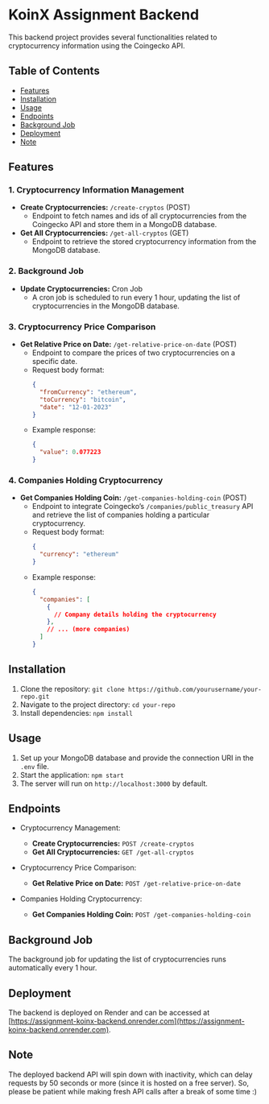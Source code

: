 # KoinX Assignment Backend

This backend project provides several functionalities related to cryptocurrency information using the Coingecko API.

## Table of Contents
- [Features](#features)
- [Installation](#installation)
- [Usage](#usage)
- [Endpoints](#endpoints)
- [Background Job](#background-job)
- [Deployment](#deployment)
- [Note](#note)

## Features

### 1. Cryptocurrency Information Management
- **Create Cryptocurrencies:** `/create-cryptos` (POST)
  - Endpoint to fetch names and ids of all cryptocurrencies from the Coingecko API and store them in a MongoDB database.
- **Get All Cryptocurrencies:** `/get-all-cryptos` (GET)
  - Endpoint to retrieve the stored cryptocurrency information from the MongoDB database.

### 2. Background Job
- **Update Cryptocurrencies:** Cron Job
  - A cron job is scheduled to run every 1 hour, updating the list of cryptocurrencies in the MongoDB database.

### 3. Cryptocurrency Price Comparison
- **Get Relative Price on Date:** `/get-relative-price-on-date` (POST)
  - Endpoint to compare the prices of two cryptocurrencies on a specific date.
  - Request body format:
    ```json
    {
      "fromCurrency": "ethereum",
      "toCurrency": "bitcoin",
      "date": "12-01-2023"
    }
    ```
  - Example response:
    ```json
    {
      "value": 0.077223
    }
    ```

### 4. Companies Holding Cryptocurrency
- **Get Companies Holding Coin:** `/get-companies-holding-coin` (POST)
  - Endpoint to integrate Coingecko’s `/companies/public_treasury` API and retrieve the list of companies holding a particular cryptocurrency.
  - Request body format:
    ```json
    {
      "currency": "ethereum"
    }
    ```
  - Example response:
    ```json
    {
      "companies": [
        {
          // Company details holding the cryptocurrency
        },
        // ... (more companies)
      ]
    }
    ```

## Installation

1. Clone the repository: `git clone https://github.com/yourusername/your-repo.git`
2. Navigate to the project directory: `cd your-repo`
3. Install dependencies: `npm install`

## Usage

1. Set up your MongoDB database and provide the connection URI in the `.env` file.
2. Start the application: `npm start`
3. The server will run on `http://localhost:3000` by default.

## Endpoints

- Cryptocurrency Management:
  - **Create Cryptocurrencies:** `POST /create-cryptos`
  - **Get All Cryptocurrencies:** `GET /get-all-cryptos`

- Cryptocurrency Price Comparison:
  - **Get Relative Price on Date:** `POST /get-relative-price-on-date`

- Companies Holding Cryptocurrency:
  - **Get Companies Holding Coin:** `POST /get-companies-holding-coin`

## Background Job

The background job for updating the list of cryptocurrencies runs automatically every 1 hour.

## Deployment

The backend is deployed on Render and can be accessed at [https://assignment-koinx-backend.onrender.com](https://assignment-koinx-backend.onrender.com).

## Note

The deployed backend API will spin down with inactivity, which can delay requests by 50 seconds or more (since it is hosted on a free server). So, please be patient while making fresh API calls after a break of some time :) 
